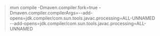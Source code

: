 # 

> mvn compile -Dmaven.compiler.fork=true -Dmaven.compiler.compilerArgs=--add-opens=jdk.compiler/com.sun.tools.javac.processing=ALL-UNNAMED --add-opens=jdk.compiler/com.sun.tools.javac.processing=ALL-UNNAMED